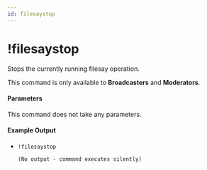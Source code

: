 ```yaml
---
id: filesaystop
---
```


# !filesaystop

Stops the currently running filesay operation.

This command is only available to **Broadcasters** and **Moderators**.

#### Parameters

This command does not take any parameters.

#### Example Output

* `!filesaystop`

    ```
    (No output - command executes silently)
    ```
